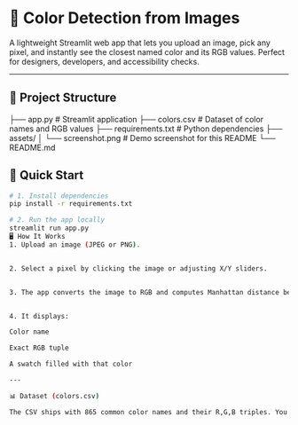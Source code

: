 # 🎨 Color Detection from Images

A lightweight Streamlit web app that lets you upload an image, pick any pixel, and instantly see the closest named color and its RGB values. Perfect for designers, developers, and accessibility checks.

---

## 📂 Project Structure
├── app.py             # Streamlit application ├── colors.csv         # Dataset of color names and RGB values ├── requirements.txt   # Python dependencies ├── assets/ │   └── screenshot.png # Demo screenshot for this README └── README.md

## 🚀 Quick Start
```bash
# 1. Install dependencies
pip install -r requirements.txt

# 2. Run the app locally
streamlit run app.py
🖥️ How It Works
1. Upload an image (JPEG or PNG).


2. Select a pixel by clicking the image or adjusting X/Y sliders.


3. The app converts the image to RGB and computes Manhattan distance between the pixel’s RGB and every entry in colors.csv to find the nearest color name.


4. It displays:

Color name

Exact RGB tuple

A swatch filled with that color

---

📊 Dataset (colors.csv)

The CSV ships with 865 common color names and their R,G,B triples. You can expand or replace this palette—just keep the column headers: color_name,R,G,B.
